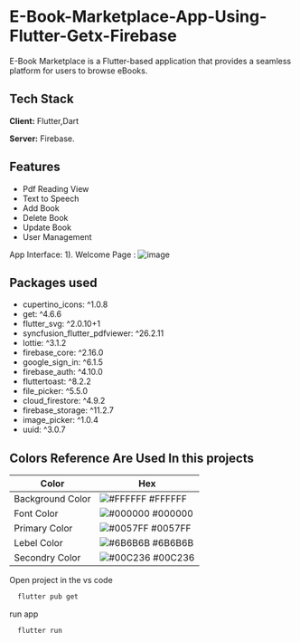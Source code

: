 # E-Book-Marketplace-App-Using-Flutter-Getx-Firebase
E-Book Marketplace is a Flutter-based application that provides a seamless platform for users to browse eBooks.
## Tech Stack

**Client:** Flutter,Dart

**Server:** Firebase.

## Features

- Pdf Reading View
- Text to Speech
- Add Book
- Delete Book 
- Update Book
- User Management 

App Interface:
1). Welcome Page :
![image](https://github.com/user-attachments/assets/b7cb596c-5a4b-4a87-8174-cb65418eddb2)
## Packages used 
 - cupertino_icons: ^1.0.8
 - get: ^4.6.6
 -  flutter_svg: ^2.0.10+1
 - syncfusion_flutter_pdfviewer: ^26.2.11                     
 - lottie: ^3.1.2
 -  firebase_core: ^2.16.0
 - google_sign_in: ^6.1.5
 -  firebase_auth: ^4.10.0
 - fluttertoast: ^8.2.2
 - file_picker: ^5.5.0
 -  cloud_firestore: ^4.9.2
 - firebase_storage: ^11.2.7
 - image_picker: ^1.0.4
 - uuid: ^3.0.7
 

## Colors Reference Are Used In this projects 

| Color             | Hex                                                                |
| ----------------- | ------------------------------------------------------------------ |
| Background Color | ![#FFFFFF](https://via.placeholder.com/10/FFFFFF?text=+) #FFFFFF |
| Font Color | ![#000000](https://via.placeholder.com/10/000000?text=+) #000000 |
| Primary Color | ![#0057FF](https://via.placeholder.com/10/0057FF?text=+) #0057FF |
| Lebel Color | ![#6B6B6B](https://via.placeholder.com/10/6B6B6B?text=+) #6B6B6B |
| Secondry Color | ![#00C236](https://via.placeholder.com/10/00C236?text=+) #00C236 |



Open project in the vs code

```bash
  flutter pub get
```

run app 

```bash
  flutter run
```




